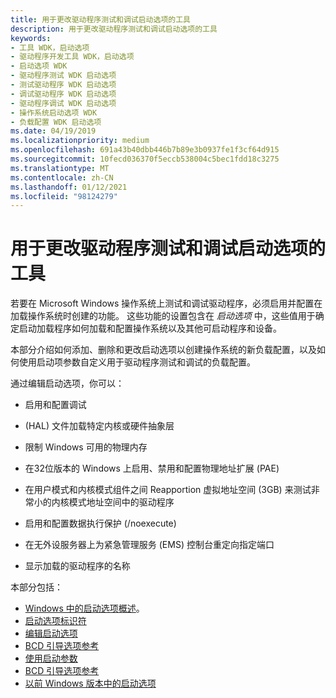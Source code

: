 ```yaml
---
title: 用于更改驱动程序测试和调试启动选项的工具
description: 用于更改驱动程序测试和调试启动选项的工具
keywords:
- 工具 WDK，启动选项
- 驱动程序开发工具 WDK，启动选项
- 启动选项 WDK
- 驱动程序测试 WDK 启动选项
- 测试驱动程序 WDK 启动选项
- 调试驱动程序 WDK 启动选项
- 驱动程序调试 WDK 启动选项
- 操作系统启动选项 WDK
- 负载配置 WDK 启动选项
ms.date: 04/19/2019
ms.localizationpriority: medium
ms.openlocfilehash: 691a43b40dbb446b7b89e3b0937fe1f3cf64d915
ms.sourcegitcommit: 10fecd036370f5eccb538004c5bec1fdd18c3275
ms.translationtype: MT
ms.contentlocale: zh-CN
ms.lasthandoff: 01/12/2021
ms.locfileid: "98124279"
---
```

# <a name="tools-for-changing-boot-options-for-driver-testing-and-debugging"></a>用于更改驱动程序测试和调试启动选项的工具

若要在 Microsoft Windows 操作系统上测试和调试驱动程序，必须启用并配置在加载操作系统时创建的功能。 这些功能的设置包含在 *启动选项* 中，这些值用于确定启动加载程序如何加载和配置操作系统以及其他可启动程序和设备。


本部分介绍如何添加、删除和更改启动选项以创建操作系统的新负载配置，以及如何使用启动项参数自定义用于驱动程序测试和调试的负载配置。

通过编辑启动选项，你可以：

- 启用和配置调试

-  (HAL) 文件加载特定内核或硬件抽象层

- 限制 Windows 可用的物理内存

- 在32位版本的 Windows 上启用、禁用和配置物理地址扩展 (PAE) 

- 在用户模式和内核模式组件之间 Reapportion 虚拟地址空间 (3GB) 来测试非常小的内核模式地址空间中的驱动程序

- 启用和配置数据执行保护 (/noexecute) 

- 在无外设服务器上为紧急管理服务 (EMS) 控制台重定向指定端口

- 显示加载的驱动程序的名称

本部分包括：

- [Windows 中的启动选项概述](boot-options-in-windows.md)。
- [启动选项标识符](boot-options-identifiers.md)
- [编辑启动选项](editing-boot-options.md)
- [BCD 引导选项参考](./bcd-boot-options-reference.md)
- [使用启动参数](using-boot-parameters.md)
- [BCD 引导选项参考](bcd-boot-options-reference.md)
- [以前 Windows 版本中的启动选项](boot-options-in-previous-versions-of-windows.md)